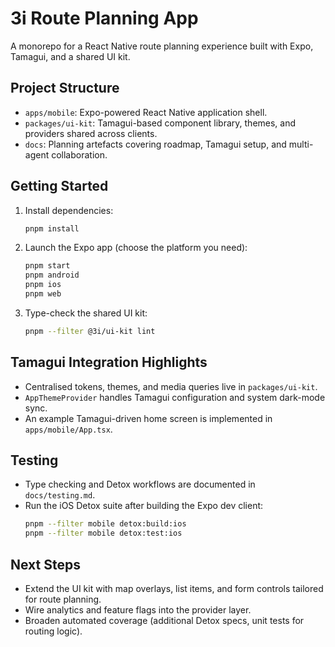 # 3i Route Planning App

A monorepo for a React Native route planning experience built with Expo, Tamagui, and a shared UI kit.

## Project Structure
- `apps/mobile`: Expo-powered React Native application shell.
- `packages/ui-kit`: Tamagui-based component library, themes, and providers shared across clients.
- `docs`: Planning artefacts covering roadmap, Tamagui setup, and multi-agent collaboration.

## Getting Started
1. Install dependencies:
   ```bash
   pnpm install
   ```
2. Launch the Expo app (choose the platform you need):
   ```bash
   pnpm start
   pnpm android
   pnpm ios
   pnpm web
   ```
3. Type-check the shared UI kit:
   ```bash
   pnpm --filter @3i/ui-kit lint
   ```

## Tamagui Integration Highlights
- Centralised tokens, themes, and media queries live in `packages/ui-kit`.
- `AppThemeProvider` handles Tamagui configuration and system dark-mode sync.
- An example Tamagui-driven home screen is implemented in `apps/mobile/App.tsx`.

## Testing
- Type checking and Detox workflows are documented in `docs/testing.md`.
- Run the iOS Detox suite after building the Expo dev client:
  ```bash
  pnpm --filter mobile detox:build:ios
  pnpm --filter mobile detox:test:ios
  ```

## Next Steps
- Extend the UI kit with map overlays, list items, and form controls tailored for route planning.
- Wire analytics and feature flags into the provider layer.
- Broaden automated coverage (additional Detox specs, unit tests for routing logic).
